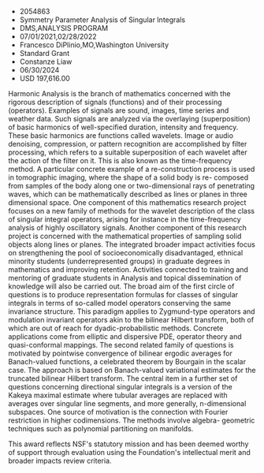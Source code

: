 
* 2054863
* Symmetry Parameter Analysis of Singular Integrals
* DMS,ANALYSIS PROGRAM
* 07/01/2021,02/28/2022
* Francesco DiPlinio,MO,Washington University
* Standard Grant
* Constanze Liaw
* 06/30/2024
* USD 197,616.00

Harmonic Analysis is the branch of mathematics concerned with the rigorous
description of signals (functions) and of their processing (operators). Examples
of signals are sound, images, time series and weather data. Such signals are
analyzed via the overlaying (superposition) of basic harmonics of well-specified
duration, intensity and frequency. These basic harmonics are functions called
wavelets. Image or audio denoising, compression, or pattern recognition are
accomplished by filter processing, which refers to a suitable superposition of
each wavelet after the action of the filter on it. This is also known as the
time-frequency method. A particular concrete example of a re-construction
process is used in tomographic imaging, where the shape of a solid body is re-
composed from samples of the body along one or two-dimensional rays of
penetrating waves, which can be mathematically described as lines or planes in
three dimensional space. One component of this mathematics research project
focuses on a new family of methods for the wavelet description of the class of
singular integral operators, arising for instance in the time-frequency analysis
of highly oscillatory signals. Another component of this research project is
concerned with the mathematical properties of sampling solid objects along lines
or planes. The integrated broader impact activities focus on strengthening the
pool of socioeconomically disadvantaged, ethnical minority students
(underrepresented groups) in graduate degrees in mathematics and improving
retention. Activities connected to training and mentoring of graduate students
in Analysis and topical dissemination of knowledge will also be carried out. The
broad aim of the first circle of questions is to produce representation formulas
for classes of singular integrals in terms of so-called model operators
conserving the same invariance structure. This paradigm applies to Zygmund-type
operators and modulation invariant operators akin to the bilinear Hilbert
transform, both of which are out of reach for dyadic-probabilistic methods.
Concrete applications come from elliptic and dispersive PDE, operator theory and
quasi-conformal mappings. The second related family of questions is motivated by
pointwise convergence of bilinear ergodic averages for Banach-valued functions,
a celebrated theorem by Bourgain in the scalar case. The approach is based on
Banach-valued variational estimates for the truncated bilinear Hilbert
transform. The central item in a further set of questions concerning directional
singular integrals is a version of the Kakeya maximal estimate where tubular
averages are replaced with averages over singular line segments, and more
generally, n-dimensional subspaces. One source of motivation is the connection
with Fourier restriction in higher codimensions. The methods involve algebra-
geometric techniques such as polynomial partitioning on manifolds.

This award reflects NSF's statutory mission and has been deemed worthy of
support through evaluation using the Foundation's intellectual merit and broader
impacts review criteria.
